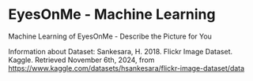 # EyesOnMe - Machine Learning

Machine Learning of EyesOnMe - Describe the Picture for You

Information about Dataset:
Sankesara, H. 2018. Flickr Image Dataset. Kaggle. Retrieved November 6th, 2024, from https://www.kaggle.com/datasets/hsankesara/flickr-image-dataset/data 

